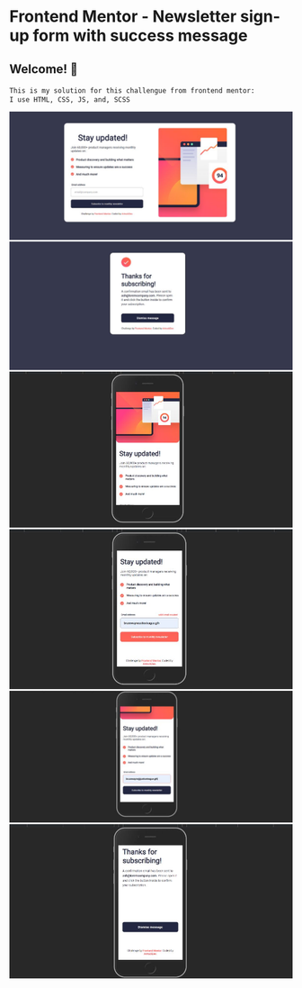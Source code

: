 # Frontend Mentor - Newsletter sign-up form with success message


## Welcome! 👋


    This is my solution for this challengue from frontend mentor:
    I use HTML, CSS, JS, and, SCSS

![](./design/img-1.jpeg)
![](./design/img-2.jpeg)
![](./design/img-3.jpeg)
![](./design/img-4.jpeg)
![](./design/img-5.jpeg)
![](./design/img-6.jpeg)
